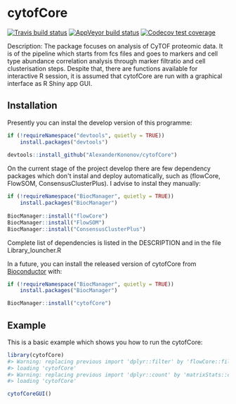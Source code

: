 
<!-- README.md is generated from README.Rmd. Please edit that file -->
cytofCore
=========

<!-- badges: start -->
[![Travis build status](https://travis-ci.com/AlexanderKononov/cytofCore.svg?branch=master)](https://travis-ci.com/AlexanderKononov/cytofCore) [![AppVeyor build status](https://ci.appveyor.com/api/projects/status/github/AlexanderKononov/cytofCore?branch=master&svg=true)](https://ci.appveyor.com/project/AlexanderKononov/cytofCore) [![Codecov test coverage](https://codecov.io/gh/AlexanderKononov/cytofCore/branch/master/graph/badge.svg)](https://codecov.io/gh/AlexanderKononov/cytofCore?branch=master) <!-- badges: end -->

Description: The package focuses on analysis of CyTOF proteomic data. It is of the pipeline which starts from fcs files and goes to markers and cell type abundance correlation analysis through marker filtratio and cell clusterisation steps. Despite that, there are functions available for interactive R session, it is assumed that cytofCore are run with a graphical interface as R Shiny app GUI.

Installation
------------

Presently you can instal the develop version of this programme:

``` r
if (!requireNamespace("devtools", quietly = TRUE))
    install.packages("devtools")
    
devtools::install_github("AlexanderKononov/cytofCore")
```

On the current stage of the project develop there are few dependency packages which don't instal and deploy automatically, such as (flowCore, FlowSOM, ConsensusClusterPlus). I advise to instal they manually:

``` r
if (!requireNamespace("BiocManager", quietly = TRUE))
    install.packages("BiocManager")
    
BiocManager::install("flowCore")
BiocManager::install("FlowSOM")
BiocManager::install("ConsensusClusterPlus")
```

Complete list of dependencies is listed in the DESCRIPTION and in the file Library\_louncher.R

In a future, you can install the released version of cytofCore from [Bioconductor](https://www.bioconductor.org) with:

``` r
if (!requireNamespace("BiocManager", quietly = TRUE))
    install.packages("BiocManager")

BiocManager::install("cytofCore")
```

Example
-------

This is a basic example which shows you how to run the cytofCore:

``` r
library(cytofCore)
#> Warning: replacing previous import 'dplyr::filter' by 'flowCore::filter' when
#> loading 'cytofCore'
#> Warning: replacing previous import 'dplyr::count' by 'matrixStats::count' when
#> loading 'cytofCore'
```

``` r
cytofCoreGUI()
```
